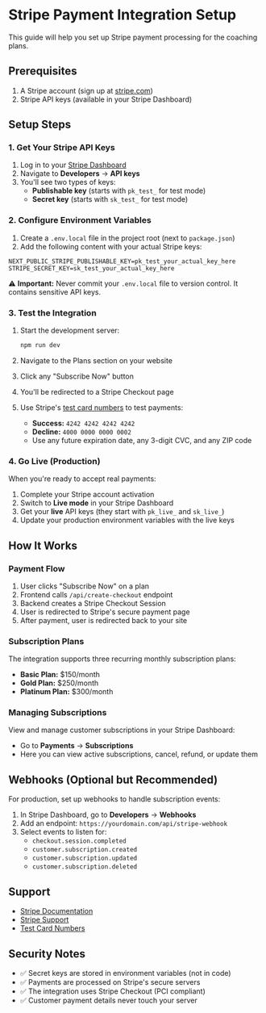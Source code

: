 # Stripe Payment Integration Setup

This guide will help you set up Stripe payment processing for the coaching plans.

## Prerequisites

1. A Stripe account (sign up at [stripe.com](https://stripe.com))
2. Stripe API keys (available in your Stripe Dashboard)

## Setup Steps

### 1. Get Your Stripe API Keys

1. Log in to your [Stripe Dashboard](https://dashboard.stripe.com)
2. Navigate to **Developers** → **API keys**
3. You'll see two types of keys:
   - **Publishable key** (starts with `pk_test_` for test mode)
   - **Secret key** (starts with `sk_test_` for test mode)

### 2. Configure Environment Variables

1. Create a `.env.local` file in the project root (next to `package.json`)
2. Add the following content with your actual Stripe keys:

```env
NEXT_PUBLIC_STRIPE_PUBLISHABLE_KEY=pk_test_your_actual_key_here
STRIPE_SECRET_KEY=sk_test_your_actual_key_here
```

⚠️ **Important:** Never commit your `.env.local` file to version control. It contains sensitive API keys.

### 3. Test the Integration

1. Start the development server:
   ```bash
   npm run dev
   ```

2. Navigate to the Plans section on your website
3. Click any "Subscribe Now" button
4. You'll be redirected to a Stripe Checkout page
5. Use Stripe's [test card numbers](https://stripe.com/docs/testing) to test payments:
   - **Success:** `4242 4242 4242 4242`
   - **Decline:** `4000 0000 0000 0002`
   - Use any future expiration date, any 3-digit CVC, and any ZIP code

### 4. Go Live (Production)

When you're ready to accept real payments:

1. Complete your Stripe account activation
2. Switch to **Live mode** in your Stripe Dashboard
3. Get your **live** API keys (they start with `pk_live_` and `sk_live_`)
4. Update your production environment variables with the live keys

## How It Works

### Payment Flow

1. User clicks "Subscribe Now" on a plan
2. Frontend calls `/api/create-checkout` endpoint
3. Backend creates a Stripe Checkout Session
4. User is redirected to Stripe's secure payment page
5. After payment, user is redirected back to your site

### Subscription Plans

The integration supports three recurring monthly subscription plans:

- **Basic Plan:** $150/month
- **Gold Plan:** $250/month  
- **Platinum Plan:** $300/month

### Managing Subscriptions

View and manage customer subscriptions in your Stripe Dashboard:
- Go to **Payments** → **Subscriptions**
- Here you can view active subscriptions, cancel, refund, or update them

## Webhooks (Optional but Recommended)

For production, set up webhooks to handle subscription events:

1. In Stripe Dashboard, go to **Developers** → **Webhooks**
2. Add an endpoint: `https://yourdomain.com/api/stripe-webhook`
3. Select events to listen for:
   - `checkout.session.completed`
   - `customer.subscription.created`
   - `customer.subscription.updated`
   - `customer.subscription.deleted`

## Support

- [Stripe Documentation](https://stripe.com/docs)
- [Stripe Support](https://support.stripe.com)
- [Test Card Numbers](https://stripe.com/docs/testing)

## Security Notes

- ✅ Secret keys are stored in environment variables (not in code)
- ✅ Payments are processed on Stripe's secure servers
- ✅ The integration uses Stripe Checkout (PCI compliant)
- ✅ Customer payment details never touch your server

